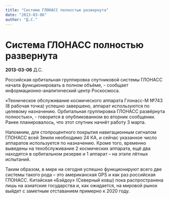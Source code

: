 ```yaml
---
title: "Система ГЛОНАСС полностью развернута"
date: "2013-03-06"
author: "Д.С."
---
```


# Система ГЛОНАСС полностью развернута

**2013-03-06** Д.С.

Российская орбитальная группировка спутниковой системы ГЛОНАСС начала функционировать в полном объёме, - сообщает информационно-аналитический центр Роскосмоса.

«Техническое обслуживание космического аппарата Глонасс-М №743 (8 рабочая точка) успешно завершено, аппарат используются по целевому назначению. Орбитальная группировка ГЛОНАСС развёрнута полностью», - говорится в опубликованном во вторник сообщении. Ранее планировалось, что этот спутник начнёт работу 3 марта.

Напомним, для стопроцентного покрытия навигационным сигналом ГЛОНАСС всей Земли необходимо 24 КА, и сейчас указанное число аппаратов используется по назначению. Кроме того, временно выведены на техобслуживание 2 космических аппарата, ещё два находятся в орбитальном резерве и 1 аппарат – на этапе лётных испытаний.

Таким образом, в мире на сегодня успешно функционируют всего две системы такого рода – это американская GPS и как раз российская ГЛОНАСС. Китайская «Бэйдоу» (Северный ковш) пока распространена лишь на азиатские государства и, как ожидается, на мировой рынок выйдет с заметным отставанием примерно к 2020 году.